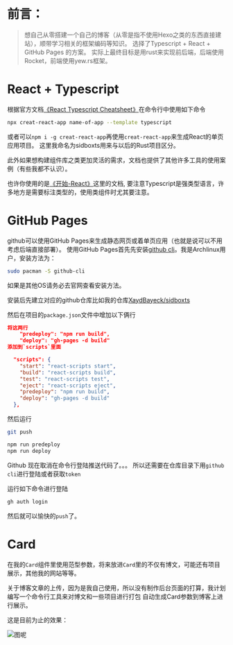 
# 前言：

> 想自己从零搭建一个自己的博客（从零是指不使用Hexo之类的东西直接建站），顺带学习相关的框架编码等知识。
> 选择了Typescript + React + GitHub Pages 的方案。
> 实际上最终目标是用rust来实现前后端，后端使用Rocket，前端使用yew.rs框架。

# React + Typescript
根据官方文档[《React Typescript Cheatsheet》](https://react-typescript-cheatsheet.netlify.app/)在命令行中使用如下命令

```sh
npx creat-react-app name-of-app --template typescript
```

或者可以`npm i -g creat-react-app`再使用`creat-react-app`来生成React的单页应用项目。
这里我命名为sidboxts用来与以后的Rust项目区分。

此外如果想构建组件库之类更加灵活的需求，文档也提供了其他许多工具的使用案例（有些我都不认识）。

也许你使用的是[《开始-React》](https://react.docschina.org/docs/getting-started.html)这里的文档,
要注意Typescript是强类型语言，许多地方是需要标注类型的，使用类组件时尤其要注意。

# GitHub Pages
github可以使用GitHub Pages来生成静态网页或着单页应用（也就是说可以不用考虑后端直接部署）。
使用GitHub Pages首先先安装[github cli](https://cli.github.com/)。我是Archlinux用户，安装方法为：
```sh
sudo pacman -S github-cli
```
如果是其他OS请务必去官网查看安装方法。

安装后先建立对应的github仓库比如我的仓库[XaydBayeck/sidboxts](https://github.com/XaydBayeck/sidboxts)

然后在项目的`package.json`文件中增加以下俩行

```json
将这两行
    "predeploy": "npm run build",
    "deploy": "gh-pages -d build"
添加到`scripts`里面

  "scripts": {
    "start": "react-scripts start",
    "build": "react-scripts build",
    "test": "react-scripts test",
    "eject": "react-scripts eject",
    "predeploy": "npm run build",
    "deploy": "gh-pages -d build"
  },
```

然后运行

```sh
git push

npm run predeploy
npm run deploy
```

Github 现在取消在命令行登陆推送代码了。。。
所以还需要在仓库目录下用`github cli`进行登陆或者获取`token`

运行如下命令进行登陆

```sh
gh auth login
```
然后就可以愉快的`push`了。

# Card

在我的`Card`组件里使用范型参数，将来放进`Card`里的不仅有博文，可能还有项目展示，其他我的网站等等。

关于博客文章的上传，因为是我自己使用，所以没有制作后台页面的打算，我计划编写一个命令行工具来对博文和一些项目进行打包
自动生成Card参数到博客上进行展示。

这是目前为止的效果：

![图呢](/sidboxts/markdown/Sid'sBlog.png)
